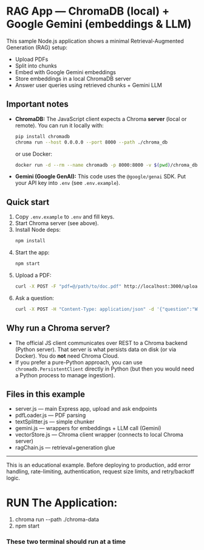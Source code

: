 # RAG App — ChromaDB (local) + Google Gemini (embeddings & LLM)

This sample Node.js application shows a minimal Retrieval-Augmented Generation (RAG) setup:
- Upload PDFs
- Split into chunks
- Embed with Google Gemini embeddings
- Store embeddings in a local ChromaDB server
- Answer user queries using retrieved chunks + Gemini LLM

## Important notes
- **ChromaDB:** The JavaScript client expects a Chroma **server** (local or remote). You can run it locally with:
  ```bash
  pip install chromadb
  chroma run --host 0.0.0.0 --port 8000 --path ./chroma_db
  ```
  or use Docker:
  ```bash
  docker run -d --rm --name chromadb -p 8000:8000 -v $(pwd)/chroma_db:/chroma/chroma -e IS_PERSISTENT=TRUE chromadb/chroma:latest
  ```
- **Gemini (Google GenAI):** This code uses the `@google/genai` SDK. Put your API key into `.env` (see `.env.example`).

## Quick start
1. Copy `.env.example` to `.env` and fill keys.
2. Start Chroma server (see above).
3. Install Node deps:
   ```bash
   npm install
   ```
4. Start the app:
   ```bash
   npm start
   ```
5. Upload a PDF:
   ```bash
   curl -X POST -F "pdf=@/path/to/doc.pdf" http://localhost:3000/upload
   ```
6. Ask a question:
   ```bash
   curl -X POST -H "Content-Type: application/json" -d '{"question":"What is the document about?"}' http://localhost:3000/ask
   ```

## Why run a Chroma server?
- The official JS client communicates over REST to a Chroma backend (Python server). That server is what persists data on disk (or via Docker). You do **not** need Chroma Cloud.
- If you prefer a pure-Python approach, you can use `chromadb.PersistentClient` directly in Python (but then you would need a Python process to manage ingestion).

## Files in this example
- server.js — main Express app, upload and ask endpoints
- pdfLoader.js — PDF parsing
- textSplitter.js — simple chunker
- gemini.js — wrappers for embeddings + LLM call (Gemini)
- vectorStore.js — Chroma client wrapper (connects to local Chroma server)
- ragChain.js — retrieval+generation glue

---
This is an educational example. Before deploying to production, add error handling, rate-limiting, authentication, request size limits, and retry/backoff logic.

# RUN The Application:
1. chroma run --path ./chroma-data
2. npm start
### These two terminal should run at a time
